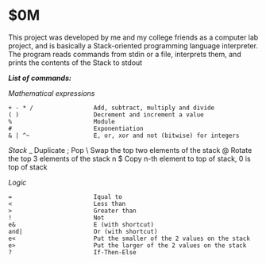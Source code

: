 # $0M

This project was developed by me and my college friends as a computer lab project, and is basically a Stack-oriented programming language interpreter. The program reads commands from stdin or a file, interprets them, and prints the contents of the Stack to stdout


***List of commands:***

*Mathematical expressions*

    + - * /                 Add, subtract, multiply and divide
    ( )                     Decrement and increment a value
    %                       Module
    #                       Exponentiation
    & | ^~                  E, or, xor and not (bitwise) for integers


*Stack*
    _                       Duplicate
    ;                       Pop
    \                       Swap the top two elements of the stack
    @                       Rotate the top 3 elements of the stack
    n $                     Copy n-th element to top of stack, 0 is top of stack


*Logic*

    =                       Iqual to
    <                       Less than
    >                       Greater than
    !                       Not
    e&                      E (with shortcut)
    and|                    Or (with shortcut)
    e<                      Put the smaller of the 2 values on the stack
    e>                      Put the larger of the 2 values on the stack
    ?                       If-Then-Else